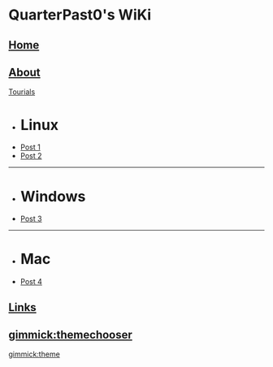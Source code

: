 # QuarterPast0's WiKi

[Home](index.md)
----
[About](about.md)
----
[Tourials]()

  * # Linux
  * [Post 1](post1.md)
  * [Post 2](post2.md)
  ----
  * # Windows
  * [Post 3](post3.md)
  ----
  * # Mac
  * [Post 4](post4.md)

[Links](links.md)
----
[gimmick:themechooser](Theme)
----
[gimmick:theme](cosmo)
